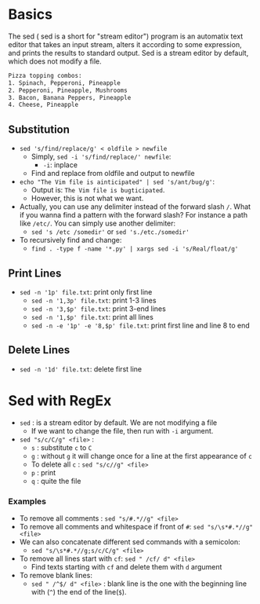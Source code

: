# Basics 

The sed ( sed is a short for "stream editor") program is an automatix text editor that takes an input stream, alters it according to some expression, and prints the results to standard output. Sed is a stream editor by default, which does not modify a file.

```toppings.txt
Pizza topping combos:
1. Spinach, Pepperoni, Pineapple
2. Pepperoni, Pineapple, Mushrooms
3. Bacon, Banana Peppers, Pineapple
4. Cheese, Pineapple
```


## Substitution
- `sed 's/find/replace/g' < oldfile > newfile`
	- Simply, `sed -i 's/find/replace/' newfile`: 
		- `-i`: inplace 
	- Find and replace from oldfile and output to newfile
- `echo "The Vim file is ainticipated" | sed 's/ant/bug/g'`:
	- Output is: `The Vim file is bugticipated`. 
	- However, this is not what we want. 
- Actually, you can use any delimiter instead of the forward slash `/`. What if you wanna find a pattern with the forward slash? For instance a path like `/etc/`. You can simply use another delimiter: 
	- `sed 's /etc /somedir'` or `sed 's./etc./somedir'`
- To recursively find and change:
	- `find . -type f -name '*.py' | xargs sed -i 's/Real/float/g'`

## Print Lines
- `sed -n '1p' file.txt`: print only first line
	- `sed -n '1,3p' file.txt`: print 1-3 lines
	- `sed -n '3,$p' file.txt`: print 3-end lines
	- `sed -n '1,$p' file.txt`: print all lines
	- `sed -n -e '1p' -e '8,$p' file.txt`: print first line and line 8 to end

## Delete Lines
- `sed -n '1d' file.txt`: delete first line

# Sed with RegEx

- `sed` : is a stream editor by default. We are not modifying a file
	- If we want to change the file, then run with `-i` argument. 
- `sed "s/c/C/g" <file>` : 
	- `s` : substitute `c` to `C`
	- `g` : without `g` it will change once for a line at the first appearance of `c`
	- To delete all `c` : `sed "s/c//g" <file>`
	- `p` : print
	- `q` : quite the file
 
### Examples
- To remove all comments : `sed "s/#.*//g" <file>`
- To remove all comments and whitespace if front of `#`: `sed "s/\s*#.*//g" <file>`
- We can also concatenate different sed commands with a semicolon:
	- `sed "s/\s*#.*//g;s/c/C/g" <file>`
- To remove all lines start with `cf`:  `sed " /cf/ d" <file>`
	- Find texts starting with `cf` and delete them with `d` argument
- To remove blank lines:
	- `sed " /^$/ d" <file>` : blank line is the one with the beginning line with (`^`) the end of the line(`$`).





